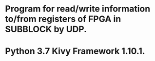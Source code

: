 # Program for read/write information to/from registers of FPGA in SUBBLOCK by UDP.
# Python 3.7 Kivy Framework 1.10.1.
